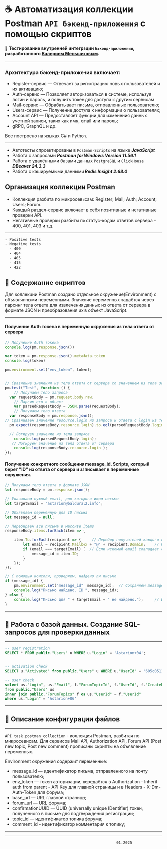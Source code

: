 # ☕ Автоматизация коллекции Postman `API бэкенд-приложения` с помощью скриптов

#### 👾 Тестирование внутренней интеграции `бэкенд-приложения`, разработанного [Валерием Меньшиковым](https://aqa-engineer.com/about).
***
### Архитектура бэкенд-приложения включает:
- Register-сервис — Отвечает за регистрацию новых пользователей и их активацию;
- Auth-сервис — Позволяет авторизоваться в системе, используя логин и пароль, и получить токен для доступа к другим сервисам
- Mail-сервис — Обрабатывает письма, отправленные пользователю;
- Users-сервис — Получение доступа к информации о пользователях;
- Account API — Предоставляет функции для изменения данных учетной записи, таких как имя, email или пароль;
- gRPC, GraphQL и др.

Все построено на языках C# и Python.

---

- Автотесты спроектированы в `Postman-Scripts` на языке ***JavaScript***
- Работа с запросами ***Postman for Windows Version 11.56.1***
- Работа с удалёнными базами данных `PostgreSQL` и `ClickHouse` ***DBeaver 24.3.3***
- Работа с кэшируемыми данными ***Redis Insight 2.68.0***

## Организация коллекции Postman
- Коллекция разбита по микросевисам: Register; Mail; Auth; Account; Users; Forum.
- Каждый раздел-сервис включает в себя позитивные и негативные проверки API.
- Негативные проверки разбиты по статус-кодам ответов сервера - 400, 401, 403 и т.д.
---
```sh
- Positive tests
- Negative tests
  - 400
  - 404
  - 405
  - 415
  - 422
```

## 👾 Содержание скриптов

Для коллекции Postman создано отдельное окружение(Environment) с объявлянными переменными. Значение переменных задаётся через парсинг тела ответа для извлечения данных из ответа от сервера в формате JSON и преобразования их в объект JavaScript.

---

#### Получение Auth токена в переменную окружения из тела ответа от сервера
```javascript
// Получение Auth токена
console.log(pm.response.json())

var token = pm.response.json().metadata.token 
console.log(token)

pm.environment.set("env_token", token);


// Сравнение значения из тела ответа от сервера со значением из тела запроса
pm.test("Test", function () {
    // Получаем тело запроса
  var requestBody = pm.request.body.raw;
    // Парсим его в объект
    var parsedRequestBody = JSON.parse(requestBody);    
    // Получаем тело ответа
  var responseBody = pm.response.json();
// Сравниваем значение resource.login из запроса и ответа c login из тела запроса
  pm.expect(responseBody.resource.login).to.eql(parsedRequestBody.login);

  // Логируем значение из тела запроса
    console.log(parsedRequestBody.login);
   // Логируем значение из тела ответа от сервера
    console.log(responseBody.resource.login );
});
```

#### Получение конкретного сообщения message_id. Scripts, который берет "ID" из ответа от сервера и записывает в переменные окружения.
```javascript
// Получаем тело ответа в формате JSON
let responseBody = pm.response.json();

// Указываем нужный email, для которого ищем письмо
let targetEmail = "astarion@baldura12.info";

// Объявляем переменную для ID письма
let message_id = null;

// Перебираем все письма в массиве items
responseBody.items.forEach(item => {

    item.To.forEach(recipient => {     // Перебор получателей каждого письма
        let email = recipient.Mailbox + "@" + recipient.Domain;    // Получаем полный email из ключей Mailbox и Domain
        if (email === targetEmail) {  // Если искомый email совпадает с нужным, сохраняем ID письма в message_id
            message_id = item.ID;
        }
    });
});

// С помощью консоли, проверяем, найдено ли письмо
if (message_id) {  
    pm.environment.set("message_id", message_id);  // Сохраняем message_id письма в переменную окружения 
    console.log("Письмо найдено. ID:", message_id);
} else {
    console.log("Письмо для " + targetEmail + " не найдено.");     // Выводим сообщение в консоль, если письмо не найдено
}
```


---

## 👾 Работа с базой данных. Создание SQL-запросов для проверки данных

---
```sql
-- user registration
SELECT * FROM public."Users" u WHERE u."Login" = 'Astarion+04';


-- activation check
SELECT u."Activated" from public."Users" u WHERE u."UserId" = '605c0511-cc79-4fb2-96ff-8254b23aeabd';

-- user check
select us."Login", us."Email", f."ForumTopicId", f."UserId", f."CreateDate"
from public."Users" us
inner join public."ForumTopics" f on us."UserId" = f."UserId"
where us."Login" = 'Astarion+06'
```

---
## 👾 Описание конфигурации файлов

---

`API task.postman_collection` - коллекция Postman, разбитая по микросевисам.
Для сервисов Mail API, Authorization API, Forum API (Post new topic, Post new comment) прописаны скрипты на объявление переменных.

Environment окружения содержит переменные:
- message_id — идентификатор письма, отправленного на почту пользователю;
- env_token — токен авторизации, передаётся в Authorization - Inherit auth from parent - API Key для главной страницы и в Headers - X-Dm-Auth-Token для форума;
- base_url — URL главной страницы;
- forum_url — URL форума;
- confirmationUUID — UUID (universally unique IDentifier) токен, полученного в письме для подтверждения регистрации;
- topic_id — идентификатор топика форума;
- comment_id - идентификатор комментария к топику;

---
---
                                                      01.2025
